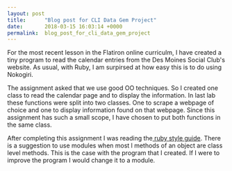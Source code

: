 ```yaml
---
layout: post
title:      "Blog post for CLI Data Gem Project"
date:       2018-03-15 16:03:14 +0000
permalink:  blog_post_for_cli_data_gem_project
---
```



For the most recent lesson in the Flatiron online curriculm, I have created a tiny program to read the calendar entries from the Des Moines Social Club's website. As usual, with Ruby, I am surpirsed at how easy this is to do using Nokogiri.

The assignment asked that we use good OO techniques.  So I created one class to read the calendar page and to display the information. In last lab these functions were split into two classes.  One to scrape a webpage of choice and one to display information found on that webpage.  Since this assignment has such a small scope, I have chosen to put both functions in the same class.

After completing this assignment I was reading the[ ruby style guide](https://github.com/bbatsov/ruby-style-guide/blob/master/README.md#document-annotations).  There is a suggestion to use modules when most l methods of an object are class level methods. This is the case with the program that I created.  If I were to improve the program I would change it to a module.

